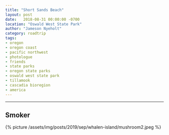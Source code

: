 ```yaml
---
title: "Short Sands Beach"
layout: post
date:   2018-08-31 00:00:00 -0700
location: "Oswald West State Park"
author: "Jameson Nyeholt"
category: roadtrip
tags:
- oregon
- oregon coast
- pacific northwest
- photologue
- friends
- state parks
- oregon state parks
- oswald west state park
- tillamook
- cascadia bioregion
- america
---
```


----

## Smoker
{% picture /assets/img/posts/2019/sep/whalen-island/mushroom2.jpeg %}
